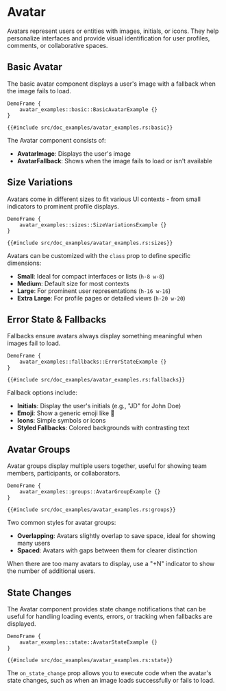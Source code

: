 # Avatar

Avatars represent users or entities with images, initials, or icons. They help personalize interfaces and provide visual identification for user profiles, comments, or collaborative spaces.

## Basic Avatar

The basic avatar component displays a user's image with a fallback when the image fails to load.

```inject-dioxus
DemoFrame {
    avatar_examples::basic::BasicAvatarExample {}
}
```

```rust, no_run
{{#include src/doc_examples/avatar_examples.rs:basic}}
```

The Avatar component consists of:
- **AvatarImage**: Displays the user's image
- **AvatarFallback**: Shows when the image fails to load or isn't available

## Size Variations

Avatars come in different sizes to fit various UI contexts - from small indicators to prominent profile displays.

```inject-dioxus
DemoFrame {
    avatar_examples::sizes::SizeVariationsExample {}
}
```

```rust, no_run
{{#include src/doc_examples/avatar_examples.rs:sizes}}
```

Avatars can be customized with the `class` prop to define specific dimensions:
- **Small**: Ideal for compact interfaces or lists (`h-8 w-8`)
- **Medium**: Default size for most contexts
- **Large**: For prominent user representations (`h-16 w-16`)
- **Extra Large**: For profile pages or detailed views (`h-20 w-20`)

## Error State & Fallbacks

Fallbacks ensure avatars always display something meaningful when images fail to load.

```inject-dioxus
DemoFrame {
    avatar_examples::fallbacks::ErrorStateExample {}
}
```

```rust, no_run
{{#include src/doc_examples/avatar_examples.rs:fallbacks}}
```

Fallback options include:
- **Initials**: Display the user's initials (e.g., "JD" for John Doe)
- **Emoji**: Show a generic emoji like 👤
- **Icons**: Simple symbols or icons
- **Styled Fallbacks**: Colored backgrounds with contrasting text

## Avatar Groups

Avatar groups display multiple users together, useful for showing team members, participants, or collaborators.

```inject-dioxus
DemoFrame {
    avatar_examples::groups::AvatarGroupExample {}
}
```

```rust, no_run
{{#include src/doc_examples/avatar_examples.rs:groups}}
```

Two common styles for avatar groups:
- **Overlapping**: Avatars slightly overlap to save space, ideal for showing many users
- **Spaced**: Avatars with gaps between them for clearer distinction

When there are too many avatars to display, use a "+N" indicator to show the number of additional users.

## State Changes

The Avatar component provides state change notifications that can be useful for handling loading events, errors, or tracking when fallbacks are displayed.

```inject-dioxus
DemoFrame {
    avatar_examples::state::AvatarStateExample {}
}
```

```rust, no_run
{{#include src/doc_examples/avatar_examples.rs:state}}
```

The `on_state_change` prop allows you to execute code when the avatar's state changes, such as when an image loads successfully or fails to load.